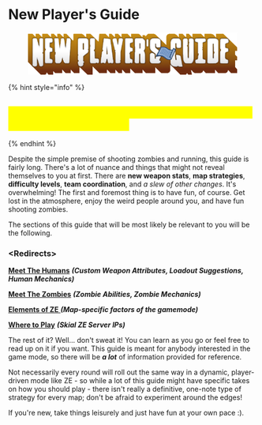 # New Player's Guide

<figure><img src="../.gitbook/assets/New Player&#x27;s Guide.png" alt=""><figcaption></figcaption></figure>

{% hint style="info" %}
## <mark style="color:yellow;">This section is mainly for players unsure of what to do in Zombie Escape.</mark>
{% endhint %}

Despite the simple premise of shooting zombies and running, this guide is fairly long. There's a lot of nuance and things that might not reveal themselves to you at first. There are **new weapon stats**, **map strategies**, **difficulty levels**, **team coordination**, and _a slew of other changes_. It's overwhelming! The first and foremost thing is to have fun, of course. Get lost in the atmosphere, enjoy the weird people around you, and have fun shooting zombies.

The sections of this guide that will be most likely be relevant to you will be the following.&#x20;

### **\<Redirects>**

[**Meet The Humans**](../human-zombie-guides-stats-here/meet-the-humans-outdated-+weapons/) _**(Custom Weapon Attributes, Loadout Suggestions, Human Mechanics)**_

[**Meet The Zombies**](../human-zombie-guides-stats-here/meet-the-zombies/) _**(Zombie Abilities, Zombie Mechanics)**_

[**Elements of ZE** ](broken-reference)_**(Map-specific factors of the gamemode)**_

[**Where to Play**](where-to-play.md) _**(Skial ZE Server IPs)**_

The rest of it? Well... don't sweat it! You can learn as you go or feel free to read up on it if you want. This guide is meant for anybody interested in the game mode, so there will be _**a lot**_ of information provided for reference.

Not necessarily every round will roll out the same way in a dynamic, player-driven mode like ZE - so while a lot of this guide might have specific takes on how you should play - there isn't really a definitive, one-note type of strategy for every map; don't be afraid to experiment around the edges!

If you're new, take things leisurely and just have fun at your own pace :).
